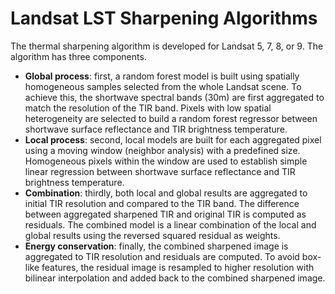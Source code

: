 # Landsat LST Sharpening Algorithms

The thermal sharpening algorithm is developed for Landsat 5, 7, 8, or 9. The algorithm has three components.  

* **Global process**: first, a random forest model is built using spatially homogeneous samples selected from the whole Landsat scene. To achieve this, the shortwave spectral bands (30m) are first aggregated to match the resolution of the TIR band. Pixels with low spatial heterogeneity are selected to build a random forest regressor between shortwave surface reflectance and TIR brightness temperature.  
* **Local process**: second, local models are built for each aggregated pixel using a moving window (neighbor analysis) with a predefined size. Homogeneous pixels within the window are used to establish simple linear regression between shortwave surface reflectance and TIR brightness temperature.  
* **Combination**: thirdly, both local and global results are aggregated to initial TIR resolution and compared to the TIR band. The difference between aggregated sharpened TIR and original TIR is computed as residuals. The combined model is a linear combination of the local and global results using the reversed squared residual as weights. 
* **Energy conservation**: finally, the combined sharpened image is aggregated to TIR resolution and residuals are computed. To avoid box-like features, the residual image is resampled to higher resolution with bilinear interpolation and added back to the combined sharpened image.
